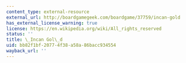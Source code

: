```yaml
---
content_type: external-resource
external_url: http://boardgamegeek.com/boardgame/37759/incan-gold
has_external_license_warning: true
license: https://en.wikipedia.org/wiki/All_rights_reserved
status: ''
title: \_Incan Gol\_d
uid: bb82f1bf-2077-4f38-a58a-86bacc934554
wayback_url: ''
---
```

